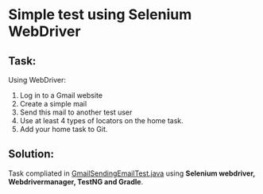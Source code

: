 # Simple test using Selenium WebDriver

## Task:  
Using WebDriver:

1) Log in to a Gmail website
2) Create a simple mail
3) Send this mail to another test user
4) Use at least 4 types of locators on the home task.  
5) Add your home task to Git.

## Solution:

Task compliated in [GmailSendingEmailTest.java](src/test/java/GmailSendingEmailTest.java) using **Selenium webdriver, Webdrivermanager, TestNG and Gradle**.
